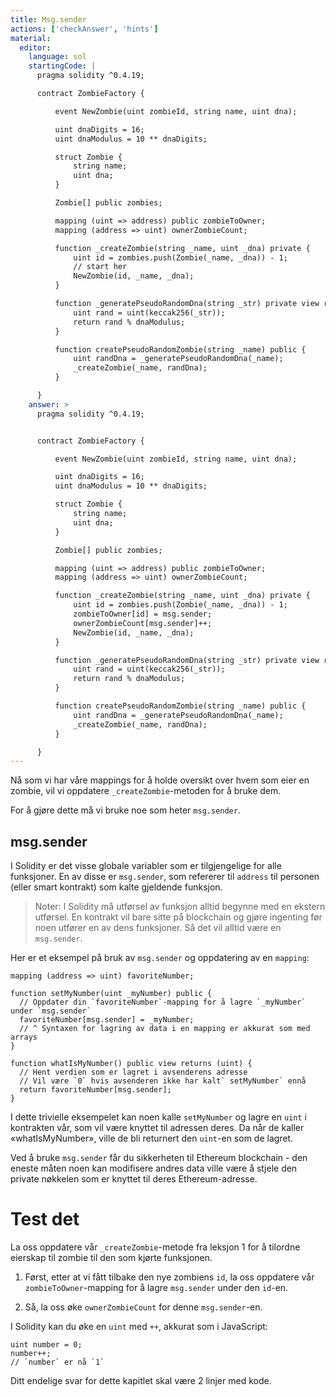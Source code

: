 ```yaml
---
title: Msg.sender
actions: ['checkAnswer', 'hints']
material:
  editor:
    language: sol
    startingCode: |
      pragma solidity ^0.4.19;

      contract ZombieFactory {

          event NewZombie(uint zombieId, string name, uint dna);

          uint dnaDigits = 16;
          uint dnaModulus = 10 ** dnaDigits;

          struct Zombie {
              string name;
              uint dna;
          }

          Zombie[] public zombies;

          mapping (uint => address) public zombieToOwner;
          mapping (address => uint) ownerZombieCount;

          function _createZombie(string _name, uint _dna) private {
              uint id = zombies.push(Zombie(_name, _dna)) - 1;
              // start her
              NewZombie(id, _name, _dna);
          }

          function _generatePseudoRandomDna(string _str) private view returns (uint) {
              uint rand = uint(keccak256(_str));
              return rand % dnaModulus;
          }

          function createPseudoRandomZombie(string _name) public {
              uint randDna = _generatePseudoRandomDna(_name);
              _createZombie(_name, randDna);
          }

      }
    answer: >
      pragma solidity ^0.4.19;


      contract ZombieFactory {

          event NewZombie(uint zombieId, string name, uint dna);

          uint dnaDigits = 16;
          uint dnaModulus = 10 ** dnaDigits;

          struct Zombie {
              string name;
              uint dna;
          }

          Zombie[] public zombies;

          mapping (uint => address) public zombieToOwner;
          mapping (address => uint) ownerZombieCount;

          function _createZombie(string _name, uint _dna) private {
              uint id = zombies.push(Zombie(_name, _dna)) - 1;
              zombieToOwner[id] = msg.sender;
              ownerZombieCount[msg.sender]++;
              NewZombie(id, _name, _dna);
          }

          function _generatePseudoRandomDna(string _str) private view returns (uint) {
              uint rand = uint(keccak256(_str));
              return rand % dnaModulus;
          }

          function createPseudoRandomZombie(string _name) public {
              uint randDna = _generatePseudoRandomDna(_name);
              _createZombie(_name, randDna);
          }

      }
---
```


Nå som vi har våre mappings for å holde oversikt over hvem som eier en zombie, vil vi oppdatere `_createZombie`-metoden for å bruke dem.

For å gjøre dette må vi bruke noe som heter `msg.sender`.

## msg.sender

I Solidity er det visse globale variabler som er tilgjengelige for alle funksjoner. En av disse er `msg.sender`, som refererer til `address` til personen (eller smart kontrakt) som kalte gjeldende funksjon.

> Noter: I Solidity må utførsel av funksjon alltid begynne med en ekstern utførsel. En kontrakt vil bare sitte på blockchain og gjøre ingenting før noen utfører en av dens funksjoner. Så det vil alltid være en `msg.sender`.

Her er et eksempel på bruk av `msg.sender` og oppdatering av en `mapping`:

```
mapping (address => uint) favoriteNumber;

function setMyNumber(uint _myNumber) public {
  // Oppdater din `favoriteNumber`-mapping for å lagre `_myNumber` under `msg.sender`
  favoriteNumber[msg.sender] = _myNumber;
  // ^ Syntaxen for lagring av data i en mapping er akkurat som med arrays
}

function whatIsMyNumber() public view returns (uint) {
  // Hent verdien som er lagret i avsenderens adresse
  // Vil være `0` hvis avsenderen ikke har kalt` setMyNumber` ennå
  return favoriteNumber[msg.sender];
}
```

I dette trivielle eksempelet kan noen kalle `setMyNumber` og lagre en `uint` i kontrakten vår, som vil være knyttet til adressen deres. Da når de kaller «whatIsMyNumber», ville de bli returnert den `uint`-en som de lagret.

Ved å bruke `msg.sender` får du sikkerheten til Ethereum blockchain - den eneste måten noen kan modifisere andres data ville være å stjele den private nøkkelen som er knyttet til deres Ethereum-adresse.

# Test det

La oss oppdatere vår `_createZombie`-metode fra leksjon 1 for å tilordne eierskap til zombie til den som kjørte funksjonen.

1. Først, etter at vi fått tilbake den nye zombiens `id`, la oss oppdatere vår `zombieToOwner`-mapping for å lagre `msg.sender` under den `id`-en.

2. Så, la oss øke `ownerZombieCount` for denne `msg.sender`-en.

I Solidity kan du øke en `uint` med `++`, akkurat som i JavaScript:

```
uint number = 0;
number++;
// `number` er nå `1`
```

Ditt endelige svar for dette kapitlet skal være 2 linjer med kode.
